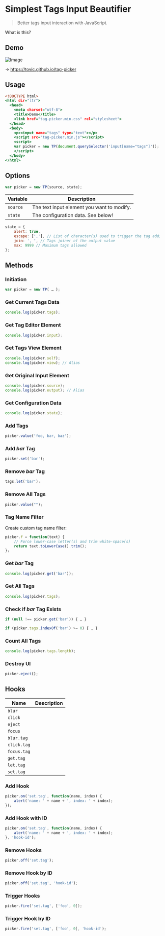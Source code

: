 Simplest Tags Input Beautifier
==============================

> Better tags input interaction with JavaScript.

What is this?

Demo
----

![Image](https://user-images.githubusercontent.com/1669261/69968635-633f9d80-154d-11ea-8632-1694fd52a985.gif)

&rarr; https://tovic.github.io/tag-picker

Usage
-----

~~~ .html
<!DOCTYPE html>
<html dir="ltr">
  <head>
    <meta charset="utf-8">
    <title>Demo</title>
    <link href="tag-picker.min.css" rel="stylesheet">
  </head>
  <body>
    <p><input name="tags" type="text"></p>
    <script src="tag-picker.min.js"></script>
    <script>
    var picker = new TP(document.querySelector('input[name="tags"]'));
    </script>
  </body>
</html>
~~~

Options
-------

~~~ .js
var picker = new TP(source, state);
~~~

Variable | Description
-------- | -----------
`source` | The text input element you want to modify.
`state` | The configuration data. See below!

~~~ .js
state = {
    alert: true,
    escape: [','], // List of character(s) used to trigger the tag addition
    join: ', ', // Tags joiner of the output value
    max: 9999 // Maximum tags allowed
};
~~~

Methods
-------

### Initiation

~~~ .js
var picker = new TP( … );
~~~

### Get Current Tags Data

~~~ .js
console.log(picker.tags);
~~~

### Get Tag Editor Element

~~~ .js
console.log(picker.input);
~~~

### Get Tags View Element

~~~ .js
console.log(picker.self);
console.log(picker.view); // Alias
~~~

### Get Original Input Element

~~~ .js
console.log(picker.source);
console.log(picker.output); // Alias
~~~

### Get Configuration Data

~~~ .js
console.log(picker.state);
~~~

### Add Tags

~~~ .js
picker.value('foo, bar, baz');
~~~

### Add _bar_ Tag

~~~ .js
picker.set('bar');
~~~

### Remove _bar_ Tag

~~~ .js
tags.let('bar');
~~~

### Remove All Tags

~~~ .js
picker.value("");
~~~

### Tag Name Filter

Create custom tag name filter:

~~~ .js
picker.f = function(text) {
    // Force lower-case letter(s) and trim white-space(s)
    return text.toLowerCase().trim();
};
~~~

### Get _bar_ Tag

~~~ .js
console.log(picker.get('bar'));
~~~

### Get All Tags

~~~ .js
console.log(picker.tags);
~~~

### Check if _bar_ Tag Exists

~~~ .js
if (null !== picker.get('bar')) { … }
~~~

~~~ .js
if (picker.tags.indexOf('bar') >= 0) { … }
~~~


### Count All Tags

~~~ .js
console.log(picker.tags.length);
~~~

### Destroy UI

~~~ .js
picker.eject();
~~~

Hooks
-----

Name | Description
---- | -----------
`blur` | 
`click` | 
`eject` | 
`focus` | 
`blur.tag` | 
`click.tag` | 
`focus.tag` | 
`get.tag` | 
`let.tag` | 
`set.tag` | 

### Add Hook

~~~ .js
picker.on('set.tag', function(name, index) {
    alert('name: ' + name + ', index: ' + index);
});
~~~

### Add Hook with ID

~~~ .js
picker.on('set.tag', function(name, index) {
    alert('name: ' + name + ', index: ' + index);
}, 'hook-id');
~~~

### Remove Hooks

~~~ .js
picker.off('set.tag');
~~~

### Remove Hook by ID

~~~ .js
picker.off('set.tag', 'hook-id');
~~~

### Trigger Hooks

~~~ .js
picker.fire('set.tag', ['foo', 0]);
~~~

### Trigger Hook by ID

~~~ .js
picker.fire('set.tag', ['foo', 0], 'hook-id');
~~~